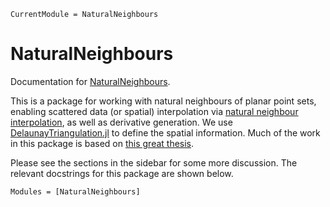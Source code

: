```@meta
CurrentModule = NaturalNeighbours
```

# NaturalNeighbours

Documentation for [NaturalNeighbours](https://github.com/DanielVandH/NaturalNeighbours.jl).

This is a package for working with natural neighbours of planar point sets, enabling scattered data (or spatial) interpolation via [natural neighbour interpolation](https://en.wikipedia.org/wiki/Natural_neighbor_interpolation), as well as derivative generation. We use [DelaunayTriangulation.jl](https://github.com/DanielVandH/DelaunayTriangulation.jl) to define the spatial information. Much of the work in this package is based on [this great thesis](https://kluedo.ub.rptu.de/frontdoor/deliver/index/docId/2104/file/diss.bobach.natural.neighbor.20090615.pdf).

Please see the sections in the sidebar for some more discussion. The relevant docstrings for this package are shown below.

```@autodocs
Modules = [NaturalNeighbours]
```
